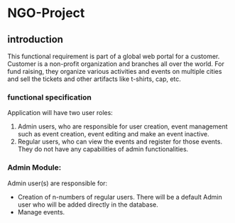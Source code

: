 # NGO-Project
## introduction
This functional requirement is part of a global web portal for a customer. Customer is a non-profit organization and branches all over the world. For fund raising, they organize various activities and events on multiple cities and sell the tickets and other artifacts like t-shirts, cap, etc. 

### functional specification

Application will have two user roles:
1. Admin users, who are responsible for user creation, event management such as event creation, event editing and make an event inactive.
2. Regular users, who can view the events and register for those events. They do not have any capabilities of admin functionalities.

### Admin Module:
Admin user(s) are responsible for:
- Creation of n-numbers of regular users. There will be a default Admin user who will be added directly in the database.
- Manage events.
